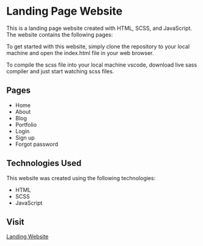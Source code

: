 # Landing Page Website

This is a landing page website created with HTML, SCSS, and JavaScript. The website contains the following pages:

To get started with this website, simply clone the repository to your local machine and open the index.html file in your web browser.

To compile the scss file into your local machine vscode, download live sass compiler and just start watching scss files.

## Pages

-   Home
-   About
-   Blog
-   Portfolio
-   Login
-   Sign up
-   Forgot password

## Technologies Used

This website was created using the following technologies:

-   HTML
-   SCSS
-   JavaScript

## Visit

[Landing Website](https://landingwebsite.vercel.app/)
